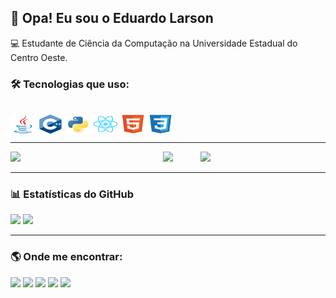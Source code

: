 ## 👋 Opa! Eu sou o Eduardo Larson 

💻 Estudante de Ciência da Computação na Universidade Estadual do Centro Oeste.   

### 🛠️ Tecnologias que uso:  
<div style="display: inline_block"><br>
  <img align="center" alt="Java" height="30" width="40" src="https://raw.githubusercontent.com/devicons/devicon/master/icons/java/java-original.svg">
  <img align="center" alt="C++" height="30" width="40" src="https://raw.githubusercontent.com/devicons/devicon/master/icons/cplusplus/cplusplus-original.svg">
  <img align="center" alt="Python" height="30" width="40" src="https://raw.githubusercontent.com/devicons/devicon/master/icons/python/python-original.svg">
  <img align="center" alt="React" height="30" width="40" src="https://raw.githubusercontent.com/devicons/devicon/master/icons/react/react-original.svg">
  <img align="center" alt="HTML" height="30" width="40" src="https://raw.githubusercontent.com/devicons/devicon/master/icons/html5/html5-original.svg">
  <img align="center" alt="CSS" height="30" width="40" src="https://raw.githubusercontent.com/devicons/devicon/master/icons/css3/css3-original.svg">
</div>  

---

<p align="center">
  <img src="https://media1.giphy.com/media/v1.Y2lkPTc5MGI3NjExOWRicWEwdWNvYXZ2dDg2amw5Ynl2NWprbXljajI0cjByNTQxbHQ1NyZlcD12MV9pbnRlcm5hbF9naWZfYnlfaWQmY3Q9Zw/fYShkq3n7c7LeQxodc/giphy.gif" width="200" align="left">
  <img src="https://media4.giphy.com/media/v1.Y2lkPTc5MGI3NjExcjgxZGEza21yYTdmNDMwM3BzOXcyMnp3bThjeG1wODk5bzByanIxNyZlcD12MV9pbnRlcm5hbF9naWZfYnlfaWQmY3Q9Zw/r1IMdmkhUcpzy/giphy.gif" width="200">
  <img src="https://media3.giphy.com/media/v1.Y2lkPTc5MGI3NjExbzBzbndidmZyaWw3NWt6dWEweG50cnpobXN4bjdxYzRmcGxqNDZlbyZlcD12MV9pbnRlcm5hbF9naWZfYnlfaWQmY3Q9cw/Ih7T4K2qBghhPr58Dd/giphy.gif" width="200" align="right">
</p>

---

### 📊 Estatísticas do GitHub  
<div style="display: inline_block">
  <img height="180em" src="https://github-readme-stats.vercel.app/api?username=edularson&show_icons=true&theme=dark"/>
  <img height="180em" src="https://github-readme-streak-stats.herokuapp.com/?user=edularson&theme=dark"/>
</div>   

---

### 🌎 Onde me encontrar:  
<div> 
  <a href="https://github.com/edularson" target="_blank"><img src="https://img.shields.io/badge/GitHub-181717?style=for-the-badge&logo=github&logoColor=white" target="_blank"></a>
  <a href="https://www.linkedin.com/in/eduardo-larson-103b2224b/" target="_blank"><img src="https://img.shields.io/badge/-LinkedIn-%230077B5?style=for-the-badge&logo=linkedin&logoColor=white" target="_blank"></a>
  <a href="https://www.instagram.com/edu_larson" target="_blank"><img src="https://img.shields.io/badge/-Instagram-%23E4405F?style=for-the-badge&logo=instagram&logoColor=white" target="_blank"></a>
  <a href="https://twitter.com/Du_larson" target="_blank"><img src="https://img.shields.io/badge/-X-%231DA1F2?style=for-the-badge&logo=twitter&logoColor=white" target="_blank"></a>
  <a href="mailto:eduardolarson05@gmail.com"><img src="https://img.shields.io/badge/-Gmail-%23333?style=for-the-badge&logo=gmail&logoColor=white" target="_blank"></a>
</div>  
